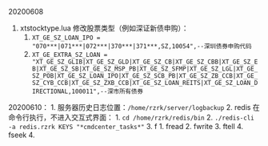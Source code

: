 20200608
1. xtstocktype.lua 修改股票类型（例如深证新债申购）：
    1. `XT_GE_SZ_LOAN_IPO = "070***|071***|072***|370***|371***,SZ,10054",--深圳债券申购代码`
    2. `XT_GE_EXTRA_SZ_LOAN = "XT_GE_SZ_GLIB|XT_GE_SZ_GLD|XT_GE_SZ_CB|XT_GE_SZ_CBB|XT_GE_SZ_EB|XT_GE_SZ_SB|XT_GE_SZ_MSP_PB|XT_GE_SZ_SFMP|XT_GE_SZ_LGL|XT_GE_SZ_POB|XT_GE_SZ_LOAN_IPO|XT_GE_SZ_SCB_PB|XT_GE_SZ_ZB_CCB|XT_GE_SZ_CYB_CCB|XT_GE_SZ_ZXB_CCB|XT_GE_SZ_LOAN_REITS|XT_GE_SZ_LOAN_DIRECTIONAL,100011",--深市所有债券`

20200610：
    1. 服务器历史日志位置：`/home/rzrk/server/logbackup`
    2. redis 在命令行执行，不进入交互式界面：
        1. `cd /home/rzrk/redis/bin`
        2. `./redis-cli -a redis.rzrk KEYS "*cmdcenter_tasks*"`
    3. f
        1. fread
        2. fwrite
        3. ftell
        4. fseek
	4. 
